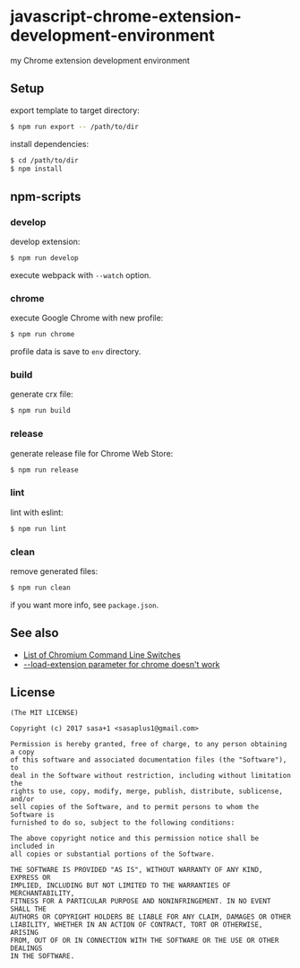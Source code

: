 # javascript-chrome-extension-development-environment

my Chrome extension development environment

## Setup

export template to target directory:

```sh
$ npm run export -- /path/to/dir
```

install dependencies:

```sh
$ cd /path/to/dir
$ npm install
```

## npm-scripts

### develop

develop extension:

```sh
$ npm run develop
```

execute webpack with `--watch` option.

### chrome

execute Google Chrome with new profile:

```sh
$ npm run chrome
```

profile data is save to `env` directory.

### build

generate crx file:

```sh
$ npm run build
```

### release

generate release file for Chrome Web Store:

```sh
$ npm run release
```

### lint

lint with eslint:

```sh
$ npm run lint
```

### clean

remove generated files:

```sh
$ npm run clean
```

if you want more info, see `package.json`.

## See also

- [List of Chromium Command Line Switches](http://peter.sh/experiments/chromium-command-line-switches/)
- [--load-extension parameter for chrome doesn't work](http://stackoverflow.com/questions/25064523/load-extension-parameter-for-chrome-doesnt-work)

## License

```
(The MIT LICENSE)

Copyright (c) 2017 sasa+1 <sasaplus1@gmail.com>

Permission is hereby granted, free of charge, to any person obtaining a copy
of this software and associated documentation files (the "Software"), to
deal in the Software without restriction, including without limitation the
rights to use, copy, modify, merge, publish, distribute, sublicense, and/or
sell copies of the Software, and to permit persons to whom the Software is
furnished to do so, subject to the following conditions:

The above copyright notice and this permission notice shall be included in
all copies or substantial portions of the Software.

THE SOFTWARE IS PROVIDED "AS IS", WITHOUT WARRANTY OF ANY KIND, EXPRESS OR
IMPLIED, INCLUDING BUT NOT LIMITED TO THE WARRANTIES OF MERCHANTABILITY,
FITNESS FOR A PARTICULAR PURPOSE AND NONINFRINGEMENT. IN NO EVENT SHALL THE
AUTHORS OR COPYRIGHT HOLDERS BE LIABLE FOR ANY CLAIM, DAMAGES OR OTHER
LIABILITY, WHETHER IN AN ACTION OF CONTRACT, TORT OR OTHERWISE, ARISING
FROM, OUT OF OR IN CONNECTION WITH THE SOFTWARE OR THE USE OR OTHER DEALINGS
IN THE SOFTWARE.
```
